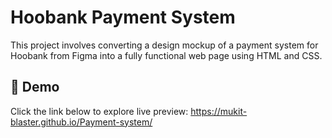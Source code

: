 # Hoobank Payment System

This project involves converting a design mockup of a payment system for Hoobank from Figma into a fully functional web page using HTML and CSS.

## 🔗 Demo
Click the link below to explore live preview:
https://mukit-blaster.github.io/Payment-system/
